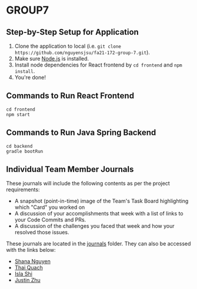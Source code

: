 # GROUP7

## Step-by-Step Setup for Application
1. Clone the application to local (i.e. `git clone https://github.com/nguyensjsu/fa21-172-group-7.git`).
2. Make sure <a href="https://nodejs.org/en/download/">Node.js</a> is installed.
3. Install node dependencies for React frontend by `cd frontend` and `npm install`. 
4. You're done!

## Commands to Run React Frontend
```
cd frontend
npm start
```

## Commands to Run Java Spring Backend
```
cd backend
gradle bootRun
```

## Individual Team Member Journals
These journals will include the following contents as per the project requirements:
  * A snapshot (point-in-time) image of the Team's Task Board highlighting which "Card" you worked on
  * A discussion of your accomplishments that week with a list of links to your Code Commits and PRs.
  * A discussion of the challenges you faced that week and how your resolved those issues.

These journals are located in the <a href="https://github.com/nguyensjsu/fa21-172-group-7/tree/main/journals">journals</a> folder. They can also be accessed with the links below:
  * <a href="https://github.com/nguyensjsu/fa21-172-group-7/blob/main/journals/shana-nguyen.md">Shana Nguyen</a>
  * <a href="https://github.com/nguyensjsu/fa21-172-group-7/blob/main/journals/thai-quach.md">Thai Quach</a>
  * <a href="https://github.com/nguyensjsu/fa21-172-group-7/blob/main/journals/isla-shi.md">Isla Shi</a>
  * <a href="https://github.com/nguyensjsu/fa21-172-group-7/blob/main/journals/justin-zhu.md">Justin Zhu</a>
